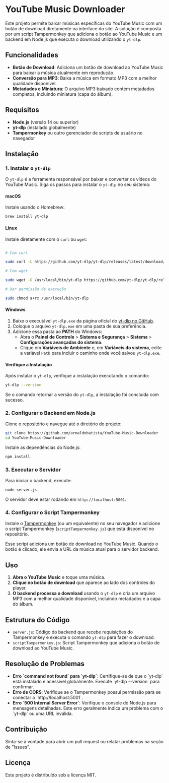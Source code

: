 # YouTube Music Downloader

Este projeto permite baixar músicas específicas do YouTube Music com um botão de download diretamente na interface do site. A solução é composta por um script Tampermonkey que adiciona o botão ao YouTube Music e um backend em Node.js que executa o download utilizando o `yt-dlp`.

## Funcionalidades

- **Botão de Download**: Adiciona um botão de download ao YouTube Music para baixar a música atualmente em reprodução.
- **Conversão para MP3**: Baixa a música em formato MP3 com a melhor qualidade disponível.
- **Metadados e Miniatura**: O arquivo MP3 baixado contém metadados completos, incluindo miniatura (capa do álbum).

## Requisitos

- **Node.js** (versão 14 ou superior)
- **yt-dlp** (instalado globalmente)
- **Tampermonkey** ou outro gerenciador de scripts de usuário no navegador

## Instalação

### 1. Instalar o `yt-dlp`

O `yt-dlp` é a ferramenta responsável por baixar e converter os vídeos do YouTube Music. Siga os passos para instalar o `yt-dlp` no seu sistema:

#### macOS

Instale usando o Homebrew:

```bash
brew install yt-dlp
```

#### Linux

Instale diretamente com o `curl` ou `wget`:

```bash

# Com curl

sudo curl -L https://github.com/yt-dlp/yt-dlp/releases/latest/download/yt-dlp -o /usr/local/bin/yt-dlp

# Com wget

sudo wget -O /usr/local/bin/yt-dlp https://github.com/yt-dlp/yt-dlp/releases/latest/download/yt-dlp

# Dar permissão de execução

sudo chmod a+rx /usr/local/bin/yt-dlp
```

#### Windows

1. Baixe o executável `yt-dlp.exe` da página oficial do [yt-dlp no GitHub](https://github.com/yt-dlp/yt-dlp/releases/latest).
2. Coloque o arquivo `yt-dlp.exe` em uma pasta de sua preferência.
3. Adicione essa pasta ao **PATH** do Windows:
   - Abra o **Painel de Controle** > **Sistema e Segurança** > **Sistema** > **Configurações avançadas do sistema**.
   - Clique em **Variáveis de Ambiente** e, em **Variáveis do sistema**, edite a variável `Path` para incluir o caminho onde você salvou `yt-dlp.exe`.

#### Verifique a Instalação

Após instalar o `yt-dlp`, verifique a instalação executando o comando:

```bash
yt-dlp --version
```

Se o comando retornar a versão do `yt-dlp`, a instalação foi concluída com sucesso.

### 2. Configurar o Backend em Node.js

Clone o repositório e navegue até o diretório do projeto:

```bash
git clone https://github.com/arnaldobatista/YouTube-Music-Downloader
cd YouTube-Music-Downloader
```

Instale as dependências do Node.js:

```bash
npm install
```

### 3. Executar o Servidor

Para iniciar o backend, execute:

```bash
node server.js
```

O servidor deve estar rodando em `http://localhost:5001`.

### 4. Configurar o Script Tampermonkey

Instale o [Tampermonkey](https://www.tampermonkey.net/) (ou um equivalente) no seu navegador e adicione o script Tampermonkey (`scriptTampermonkey.js`) que está disponível no repositório.

Esse script adiciona um botão de download no YouTube Music. Quando o botão é clicado, ele envia a URL da música atual para o servidor backend.

## Uso

1. **Abra o YouTube Music** e toque uma música.
2. **Clique no botão de download** que aparece ao lado dos controles do player.
3. **O backend processa o download** usando o `yt-dlp` e cria um arquivo MP3 com a melhor qualidade disponível, incluindo metadados e a capa do álbum.

## Estrutura do Código

- `server.js`: Código do backend que recebe requisições do Tampermonkey e executa o comando `yt-dlp` para fazer o download.
- `scriptTampermonkey.js`: Script Tampermonkey que adiciona o botão de download ao YouTube Music.

## Resolução de Problemas

- **Erro \`command not found\` para \`yt-dlp\`**: Certifique-se de que o \`yt-dlp\` está instalado e acessível globalmente. Execute \`yt-dlp --version\` para confirmar.
- **Erro de CORS**: Verifique se o Tampermonkey possui permissão para se conectar a \`http://localhost:5001\`.
- **Erro \`500 Internal Server Error\`**: Verifique o console do Node.js para mensagens detalhadas. Este erro geralmente indica um problema com o \`yt-dlp\` ou uma URL inválida.

## Contribuição

Sinta-se à vontade para abrir um pull request ou relatar problemas na seção de "Issues".

## Licença

Este projeto é distribuído sob a licença MIT.
